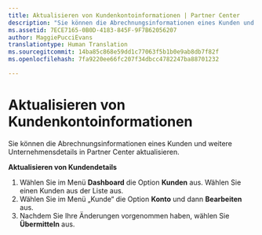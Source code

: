 ```yaml
---
title: Aktualisieren von Kundenkontoinformationen | Partner Center
description: "Sie können die Abrechnungsinformationen eines Kunden und weitere Unternehmensdetails in Partner Center aktualisieren."
ms.assetid: 7ECE7165-0B0D-4183-845F-9F7B62056207
author: MaggiePucciEvans
translationtype: Human Translation
ms.sourcegitcommit: 14ba85c868e59dd1c77063f5b1b0e9ab8db7f82f
ms.openlocfilehash: 7fa9220ee66fc207f34dbcc4782247ba88701232

---
```


# Aktualisieren von Kundenkontoinformationen


Sie können die Abrechnungsinformationen eines Kunden und weitere Unternehmensdetails in Partner Center aktualisieren.

**Aktualisieren von Kundendetails**

1.  Wählen Sie im Menü **Dashboard** die Option **Kunden** aus. Wählen Sie einen Kunden aus der Liste aus.
2.  Wählen Sie im Menü „Kunde“ die Option **Konto** und dann **Bearbeiten** aus.
3.  Nachdem Sie Ihre Änderungen vorgenommen haben, wählen Sie **Übermitteln** aus.

 

 






<!--HONumber=Nov16_HO4-->


